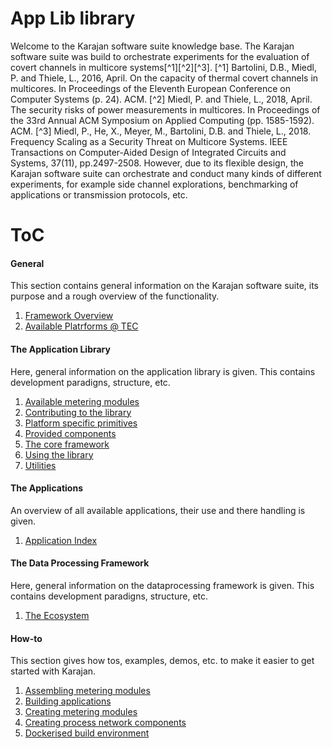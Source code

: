 # App Lib library

Welcome to the Karajan software suite knowledge base. 
The Karajan software suite was build to orchestrate experiments for the evaluation of covert channels in multicore systems[^1][^2][^3].
[^1] Bartolini, D.B., Miedl, P. and Thiele, L., 2016, April. On the capacity of thermal covert channels in multicores. In Proceedings of the Eleventh European Conference on Computer Systems (p. 24). ACM.
[^2] Miedl, P. and Thiele, L., 2018, April. The security risks of power measurements in multicores. In Proceedings of the 33rd Annual ACM Symposium on Applied Computing (pp. 1585-1592). ACM. 
[^3] Miedl, P., He, X., Meyer, M., Bartolini, D.B. and Thiele, L., 2018. Frequency Scaling as a Security Threat on Multicore Systems. IEEE Transactions on Computer-Aided Design of Integrated Circuits and Systems, 37(11), pp.2497-2508.
However, due to its flexible design, the Karajan software suite can orchestrate and conduct many kinds of different experiments, for example side channel explorations, benchmarking of applications or transmission protocols, etc.

# ToC

#### General
This section contains general information on the Karajan software suite, its purpose and a rough overview of the functionality.

1. [Framework Overview](0.-General/Framework-overview.md)
1. [Available Platrforms @ TEC](0.-General/platforms.md)

#### The Application Library
Here, general information on the application library is given. 
This contains development paradigns, structure, etc.

1. [Available metering modules](1.-The-Application-Library/Available-metering-modules.md)
1. [Contributing to the library](1.-The-Application-Library/Contributing-to-the-library.md)
1. [Platform specific primitives](1.-The-Application-Library/Platform-specific-primitives.md)
1. [Provided components](1.-The-Application-Library/Provided-components.md)
1. [The core framework](1.-The-Application-Library/The-core-framework.md)
1. [Using the library](1.-The-Application-Library/Using-the-library.md)
1. [Utilities](1.-The-Application-Library/Utilities.md)

#### The Applications
An overview of all available applications, their use and there handling is given.

1. [Application Index](2.-The-Applications/Application-Index.md)

#### The Data Processing Framework
Here, general information on the dataprocessing framework is given. 
This contains development paradigns, structure, etc.

1. [The Ecosystem](3.-The-Data-Processing-Framework/The-Ecosystem.md)

#### How-to
This section gives how tos, examples, demos, etc. to make it easier to get started with Karajan.

1. [Assembling metering modules](4.-How-to/Assembling-metering-modules.md)
1. [Building applications](4.-How-to/Building-applications.md)
1. [Creating metering modules](4.-How-to/Creating-metering-modules.md)
1. [Creating process network components](4.-How-to/Creating-process-network-components.md)
1. [Dockerised build environment](4.-How-to/Dockerised-build-environment.md)

